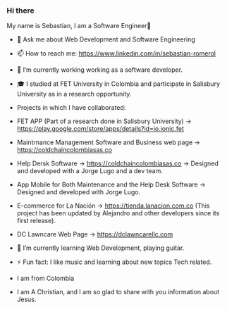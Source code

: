 ### Hi there 
My name is Sebastian, I am a Software Engineer👋

<!--
**Romerolweb/romerolweb** is a ✨ _special_ ✨ repository because its `README.md` (this file) appears on your GitHub profile.

Here are some ideas to get you started:

- 🔭 I’m currently working on ...
- 🌱 I’m currently learning ...
- 👯 I’m looking to collaborate on ...
- 🤔 I’m looking for help with ...
- 💬 Ask me about ...
- 📫 How to reach me: ...
- 😄 Pronouns: ...
- ⚡ Fun fact: ...
-->

- 💬 Ask me about Web Development and Software Engineering
- 📫 How to reach me: https://www.linkedin.com/in/sebastian-romerol
- 🔭 I’m currently working working as a software developer.
- 🎓 I studied at FET University in Colombia and participate in Salisbury University as in a research opportunity.

- Projects in which I have collaborated:
- FET APP (Part of a research done in Salisbury University) -> https://play.google.com/store/apps/details?id=io.ionic.fet
- Maintrnance Management Software and Business web page -> https://coldchaincolombiasas.co
- Help Dersk Software -> https://coldchaincolombiasas.co -> Designed and developed with a Jorge Lugo and a dev team.
- App Mobile for Both Maintenance and the Help Desk Software -> Designed and developed with Jorge Lugo.
- E-commerce for La Nación -> https://tienda.lanacion.com.co (This project has been updated by Alejandro and other developers since its first release).
- DC Lawncare Web Page -> https://dclawncarellc.com

- 🌱 I’m currently learning Web Development, playing guitar.
- ⚡ Fun fact: I like music and learning about new topics Tech related.
-   I am from Colombia
-   I am A Christian, and I am so glad to share with you information about Jesus.
 
